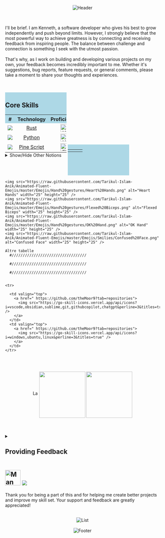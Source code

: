 
<div align="center">  
  <img src="https://capsule-render.vercel.app/api?type=waving&height=150&color=gradient&customColorList=24,22,25,30&text=🖐️%20Ciao,%20Welcome%20to%20My%20GitHub!&reversal=false&fontSize=29&textBg=false&animation=fadeIn&section=header&fontAlignY=30" alt="Header" style="max-width: auto; height: auto;"> 
</div>

<br><br>
I'll be brief. I am Kenneth, a software developer who gives his best to grow independently and push beyond limits. However, I strongly believe that the most powerful way to achieve greatness is by connecting and receiving feedback from inspiring people. The balance between challenge and connection is something I seek with the utmost passion.
<br><br>
That's why, as I work on building and developing various projects on my own, your feedback becomes incredibly important to me. Whether it's suggestions, bug reports, feature requests, or general comments, please take a moment to share your thoughts and experiences.
<br><br><br>

<div style="display: inline-block; width: 200px; height: 100px; background-color: lightblue;">
  <p>
    <h2> Core Skills </h2>
  </p>
  <table style="margin: auto;">
    <tr>
      <th>#</th>
      <th>Technology</th>
      <th>Proficiency</th>
      <th></th>
      <th>#</th>
      <th>Tool</th>
      <th>Proficiency</th>
      <th></th>
      <th>#</th>
      <th>System</th>
      <th>Proficiency</th>
    </tr>
    <tr>
      <td>
        <div align="center">
          <a href="https://www.rust-lang.org/">
            <img src="https://go-skill-icons.vercel.app/api/icons?i=rust&titles=true" />
          </a>
        </div>
      </td>
      <td>
        <div align="center">
          <a href="https://www.rust-lang.org/">
            Rust
          </a>
        </div>
      </td>
      <td>
        <div align="center">
          <a href="https://www.rust-lang.org/">
            <img src="https://raw.githubusercontent.com/Tarikul-Islam-Anik/Animated-Fluent-Emojis/master/Emojis/Hand%20gestures/Heart%20Hands.png" alt="Heart Hands" width="25" height="25" />
          </a>
        </div>
      </td>
    </tr>
    <tr>
      <td>
        <div align="center">
          <a href="https://www.python.org/about/quotes/">
            <img src="https://go-skill-icons.vercel.app/api/icons?i=py&titles=true" />
          </a>
        </div>
      </td>
      <td>
        <div align="center">
          <a href="https://www.python.org/about/quotes/">
            Python
          </a>
        </div>
      </td>
      <td>
        <div align="center">
          <a href="https://www.python.org/about/quotes/s">
            <img src="https://raw.githubusercontent.com/Tarikul-Islam-Anik/Animated-Fluent-Emojis/master/Emojis/Hand%20gestures/Heart%20Hands.png" alt="Heart Hands" width="25" height="25" />
          </a>
        </div>
    </tr>
    <tr>
      <td>
        <div align="center">
          <a href="https://www.tradingview.com/support/solutions/43000561836-what-is-pine-script/">
            <img src="https://go-skill-icons.vercel.app/api/icons?i=pinescript&titles=true" />
          </a>
        </div>
      </td>
      <td>
        <div align="center">
          <a href="https://www.tradingview.com/support/solutions/43000561836-what-is-pine-script/">
            Pine Script
          </a>
        </div>
      </td>
      <td>
        <div align="center">
          <a href="https://www.tradingview.com/support/solutions/43000561836-what-is-pine-script/">
            <img src="https://raw.githubusercontent.com/Tarikul-Islam-Anik/Animated-Fluent-Emojis/master/Emojis/Hand%20gestures/Flexed%20Biceps.png" alt="Flexed Biceps" width="25" height="25" />
          </a>
        </div>
    </tr>
  </table>

  <details>
    <summary>Show/Hide Other Notions</summary>
    <table style="margin: auto;">
      <tr>
      <td>
        <div align="center">
          <a href="https://github.com/theMoor9?tab=repositories">
            <img src="https://go-skill-icons.vercel.app/api/icons?i=bash&titles=true" />
          </a>
        </div>
      </td>
      <td>
        <div align="center">
          Bash
        </div>
      </td>
      <td>
        <div align="center">
          <a href="https://github.com/theMoor9?tab=repositories">
            <img src="https://raw.githubusercontent.com/Tarikul-Islam-Anik/Animated-Fluent-Emojis/master/Emojis/Hand%20gestures/OK%20Hand.png" alt="OK Hand" width="25" height="25" />
          </a>
        </div>
    </tr>
    <tr>
      <td>
        <div align="center">
          <a href="https://github.com/theMoor9?tab=repositories">
            <img src="https://go-skill-icons.vercel.app/api/icons?i=html&titles=true" />
          </a>
        </div>
      </td>
      <td>
        <div align="center">
          HTML
        </div>
      </td>
      <td>
        <div align="center">
          <a href="https://github.com/theMoor9?tab=repositories">
            <img src="https://raw.githubusercontent.com/Tarikul-Islam-Anik/Animated-Fluent-Emojis/master/Emojis/Hand%20gestures/OK%20Hand.png" alt="OK Hand" width="25" height="25" />
          </a>
        </div>
    </tr>
    <tr>
      <td>
        <div align="center">
          <a href="https://github.com/theMoor9?tab=repositories">
            <img src="https://go-skill-icons.vercel.app/api/icons?i=css&titles=true" />
          </a>
        </div>
      </td>
      <td>
        <div align="center">
            CSS
        </div>
      </td>
      <td>
        <div align="center">
          <a href="https://github.com/theMoor9?tab=repositories">
            <img src="https://raw.githubusercontent.com/Tarikul-Islam-Anik/Animated-Fluent-Emojis/master/Emojis/Hand%20gestures/OK%20Hand.png" alt="OK Hand" width="25" height="25" />
          </a>
        </div>
    </tr>
    <tr>
      <td>
        <div align="center">
          <a href="https://github.com/theMoor9?tab=repositories">
            <img src="https://go-skill-icons.vercel.app/api/icons?i=js&titles=true" />
          </a>
        </div>
      </td>
      <td>
        <div align="center">
            Java Script
        </div>
      </td>
      <td>
        <div align="center">
          <a href="https://github.com/theMoor9?tab=repositories">
            <img src="https://raw.githubusercontent.com/Tarikul-Islam-Anik/Animated-Fluent-Emojis/master/Emojis/Smilies/Confused%20Face.png" alt="Confused Face" width="25" height="25" />
          </a>
        </div>
    </tr>
    <tr>
      <td>
        <div align="center">
          <a href="https://github.com/theMoor9?tab=repositories">
            <img src="https://go-skill-icons.vercel.app/api/icons?i=md&titles=true" />
          </a>
        </div>
      </td>
      <td>
        <div align="center">
            MD
        </div>
      </td>
      <td>
        <div align="center">
          <a href="https://github.com/theMoor9?tab=repositories">
            <img src="https://raw.githubusercontent.com/Tarikul-Islam-Anik/Animated-Fluent-Emojis/master/Emojis/Hand%20gestures/Flexed%20Biceps.png" alt="Flexed Biceps" width="25" height="25" />
          </a>
        </div>
      </tr>
    </table>
  </details>
</div>

<div style="display: inline-block; width: 200px; height: 100px; background-color: lightblue;">
  <table>
      <tr>
        <td>
        </td>
        <td>
        </td>
        <td>
        </td>
      </tr>
      
  </table>
</div>
<div align=""center>

    <img src="https://raw.githubusercontent.com/Tarikul-Islam-Anik/Animated-Fluent-Emojis/master/Emojis/Hand%20gestures/Heart%20Hands.png" alt="Heart Hands" width="25" height="25" />
    <img src="https://raw.githubusercontent.com/Tarikul-Islam-Anik/Animated-Fluent-Emojis/master/Emojis/Hand%20gestures/Flexed%20Biceps.png" alt="Flexed Biceps" width="25" height="25" />
    <img src="https://raw.githubusercontent.com/Tarikul-Islam-Anik/Animated-Fluent-Emojis/master/Emojis/Hand%20gestures/OK%20Hand.png" alt="OK Hand" width="25" height="25" />
    <img src="https://raw.githubusercontent.com/Tarikul-Islam-Anik/Animated-Fluent-Emojis/master/Emojis/Smilies/Confused%20Face.png" alt="Confused Face" width="25" height="25" />

    Altre tabelle
      #//////////////////////////////////
      
      #//////////////////////////////////
      
      #//////////////////////////////////

      
    <tr>
      
      <td valign="top">
        <a href=" https://github.com/theMoor9?tab=repositories">
          <img src="https://go-skill-icons.vercel.app/api/icons?i=vscode,obsidian,sublime,git,githubcopilot,chatgpt&perline=3&titles=true" />
        </a>
      </td>
      <td valign="top">
        <a href=" https://github.com/theMoor9?tab=repositories">
          <img src="https://go-skill-icons.vercel.app/api/icons?i=windows,ubuntu,linux&perline=3&titles=true" />
        </a>
      </td>
    </tr>

    
    
  
<br><br>
<div align="center">
    <img src="https://raw.githubusercontent.com/Tarikul-Islam-Anik/Animated-Fluent-Emojis/master/Emojis/Animals/Lady%20Beetle.png" alt="Lady Beetle" width="17" height="17">
    <img align="center" height=150 src="https://github-readme-stats.vercel.app/api?username=theMoor9&hide=contribs,prs&show_icons=true&rank_icon=github&theme=ocean_dark" />
    <img align="center" height=150 src="https://github-readme-stats.vercel.app/api/top-langs/?username=theMoor9&langs_count=8&layout=compact&theme=ocean_dark" />
</div>
<br><br><br>

<details>
  <summary>
    <h2> Providing Feedback </h2>
  </summary>
  <figure>
    <img src="https://raw.githubusercontent.com/Tarikul-Islam-Anik/Animated-Fluent-Emojis/master/Emojis/Animals/Lady%20Beetle.png" alt="Lady Beetle" width="17" height="17"> <b>Report Bugs</b>: If you encounter any issues, please let me know through the Issues tabs in the respective repositories. Include as much detail as possible to help me understand and fix the problem quickly.
    <br><br>
    <img src="https://raw.githubusercontent.com/Tarikul-Islam-Anik/Animated-Fluent-Emojis/master/Emojis/Hand%20gestures/Brain.png" alt="Brain" width="17" height="17"> <b>Suggest Features</b>: Have an idea for a new feature? Submit a feature request in the Issues tabs of the relevant repositories.
    <br><br>
    <img src="https://raw.githubusercontent.com/Tarikul-Islam-Anik/Animated-Fluent-Emojis/master/Emojis/Hand%20gestures/Index%20Pointing%20Up.png" alt="Index Pointing Up" width="17" height="17"> <b>General Feedback</b>: Any other thoughts or suggestions? Feel free to open a discussion or reach out via the Issues tab.
  </figure>
  <br><br><br>
</details>



## <img src="https://raw.githubusercontent.com/Tarikul-Islam-Anik/Animated-Fluent-Emojis/master/Emojis/People/Man%20Technologist.png" alt="Man Technologist" width="50" height="50"> ![](https://komarev.com/ghpvc/?username=theMoor9&style=plastic&color=70e000&label=All+Time+Profile+Visits)

Thank you for being a part of this and for helping me create better projects and improve my skill set. Your support and feedback are greatly appreciated! 
<br><br>
<div align="center">
  <img src="https://readme-typing-svg.demolab.com?font=Fira+Code&pause=1000&color=4EF729&center=true&vCenter=true&random=true&width=435&lines=Blockchain+Protocols;Artificial+Intelligence;Smart+Solutions;Coding;Computer+Programming;Software+Engineering" alt="List" style="max-width: auto; height: auto;">
</div>
<br>
<div align="center">  
  <img src="https://capsule-render.vercel.app/api?type=waving&height=150&color=gradient&customColorList=24,22,25,30&reversal=false&fontSize=30&textBg=false&animation=fadeIn&section=footer&fontAlignY=30" alt="Footer" style="max-width: auto; height: auto;"> 
</div>
